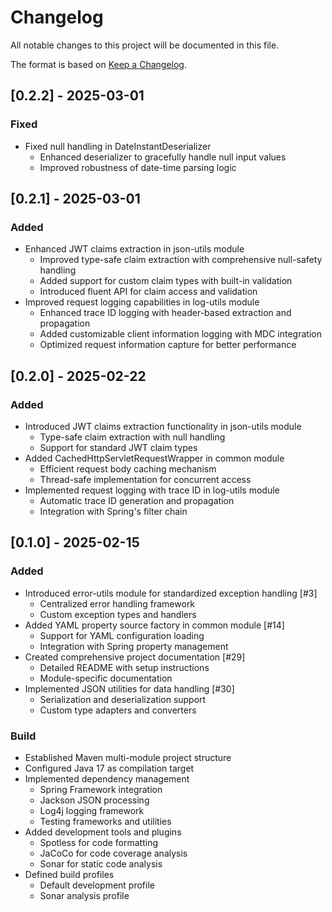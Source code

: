 # Changelog

All notable changes to this project will be documented in this file.

The format is based on [Keep a Changelog](https://keepachangelog.com/en/1.0.0/).

## [0.2.2] - 2025-03-01

### Fixed
- Fixed null handling in DateInstantDeserializer
  - Enhanced deserializer to gracefully handle null input values
  - Improved robustness of date-time parsing logic

## [0.2.1] - 2025-03-01

### Added
- Enhanced JWT claims extraction in json-utils module
  - Improved type-safe claim extraction with comprehensive null-safety handling
  - Added support for custom claim types with built-in validation
  - Introduced fluent API for claim access and validation
- Improved request logging capabilities in log-utils module
  - Enhanced trace ID logging with header-based extraction and propagation
  - Added customizable client information logging with MDC integration
  - Optimized request information capture for better performance

## [0.2.0] - 2025-02-22

### Added
- Introduced JWT claims extraction functionality in json-utils module
  - Type-safe claim extraction with null handling
  - Support for standard JWT claim types
- Added CachedHttpServletRequestWrapper in common module
  - Efficient request body caching mechanism
  - Thread-safe implementation for concurrent access
- Implemented request logging with trace ID in log-utils module
  - Automatic trace ID generation and propagation
  - Integration with Spring's filter chain

## [0.1.0] - 2025-02-15

### Added
- Introduced error-utils module for standardized exception handling [#3]
  - Centralized error handling framework
  - Custom exception types and handlers
- Added YAML property source factory in common module [#14]
  - Support for YAML configuration loading
  - Integration with Spring property management
- Created comprehensive project documentation [#29]
  - Detailed README with setup instructions
  - Module-specific documentation
- Implemented JSON utilities for data handling [#30]
  - Serialization and deserialization support
  - Custom type adapters and converters

### Build
- Established Maven multi-module project structure
- Configured Java 17 as compilation target
- Implemented dependency management
  - Spring Framework integration
  - Jackson JSON processing
  - Log4j logging framework
  - Testing frameworks and utilities
- Added development tools and plugins
  - Spotless for code formatting
  - JaCoCo for code coverage analysis
  - Sonar for static code analysis
- Defined build profiles
  - Default development profile
  - Sonar analysis profile